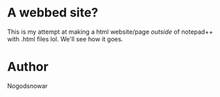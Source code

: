 # A webbed site?
This is my attempt at making a html website/page _outside_ of notepad++ with .html files lol. We'll see how it goes.

# Author
Nogodsnowar
